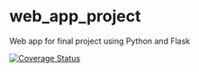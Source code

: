 # web_app_project
Web app for final project using Python and Flask


[![Coverage Status](https://coveralls.io/repos/github/vitaliiptp/web_app_project/badge.svg?branch=main)](https://coveralls.io/github/vitaliiptp/web_app_project?branch=main)
